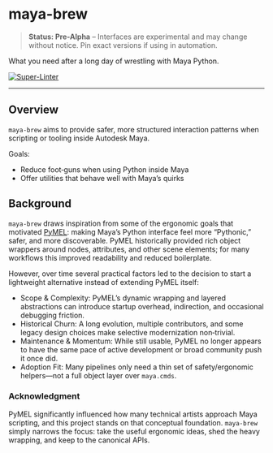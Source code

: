 # maya-brew

> **Status: Pre-Alpha** – Interfaces are experimental and may change without notice. Pin exact versions if using in
> automation.

What you need after a long day of wrestling with Maya Python.

[![Super-Linter](https://github.com/mortenbohne/maya-brew/actions/workflows/linter.yml/badge.svg)](https://github.com/marketplace/actions/super-linter)

---

## Overview

`maya-brew` aims to provide safer, more structured interaction patterns when scripting or tooling inside Autodesk Maya.

Goals:

- Reduce foot‑guns when using Python inside Maya
- Offer utilities that behave well with Maya’s quirks

## Background

`maya-brew` draws inspiration from some of the ergonomic goals that motivated
[PyMEL](https://github.com/LumaPictures/pymel): making Maya’s Python interface feel more “Pythonic,” safer, and more
discoverable. PyMEL historically provided rich object wrappers around nodes, attributes, and other scene elements;
for many workflows this improved readability and reduced boilerplate.

However, over time several practical factors led to the decision to start a lightweight alternative instead of
extending PyMEL itself:

- Scope & Complexity: PyMEL’s dynamic wrapping and layered abstractions can introduce startup overhead, indirection, and
  occasional debugging friction.
- Historical Churn: A long evolution, multiple contributors, and some legacy design choices make selective modernization
  non‑trivial.
- Maintenance & Momentum: While still usable, PyMEL no longer appears to have the same pace of active development or
  broad community push it once did.
- Adoption Fit: Many pipelines only need a thin set of safety/ergonomic helpers—not a full object layer over
  `maya.cmds`.

### Acknowledgment

PyMEL significantly influenced how many technical artists approach Maya scripting, and this project stands on that
conceptual foundation. `maya-brew` simply narrows the focus: take the useful ergonomic ideas, shed the heavy wrapping,
and keep to the canonical APIs.
